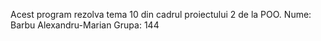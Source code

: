 Acest program rezolva tema 10 din cadrul proiectului 2 de la POO.
Nume: Barbu Alexandru-Marian
Grupa: 144
